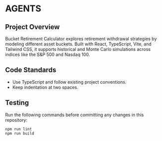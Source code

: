 # AGENTS

## Project Overview

Bucket Retirement Calculator explores retirement withdrawal strategies by modeling different asset buckets. Built with React, TypeScript, Vite, and Tailwind CSS, it supports historical and Monte Carlo simulations across indices like the S&P 500 and Nasdaq 100.

## Code Standards

- Use TypeScript and follow existing project conventions.
- Keep indentation at two spaces.

## Testing

Run the following commands before committing any changes in this repository:

```
npm run lint
npm run build
```
